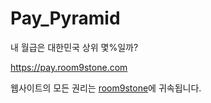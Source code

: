 # Pay_Pyramid

내 월급은 대한민국 상위 몇%일까?

https://pay.room9stone.com

웹사이트의 모든 권리는 <a href = "https://www.room9stone.com">room9stone</a>에 귀속됩니다.
